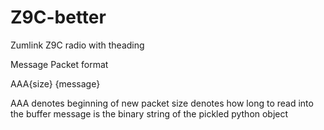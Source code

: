 # Z9C-better
Zumlink Z9C radio with theading

Message Packet format

AAA{size} {message}

AAA denotes beginning of new packet
size denotes how long to read into the buffer
message is the binary string of the pickled python object
